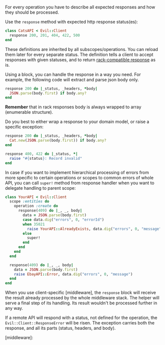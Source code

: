 For every operation you have to describe all expected responses and how they should be processed.

Use the `response` method with expected http response status(es):

```ruby
class CatsAPI < Evil::Client
  response 200, 201, 404, 422, 500
end
```

These definitions are inherited by all subscopes/operations. You can reload them later for every separate status. The definition tells a client to accept responses with given statuses, and to return [rack-compatible response][rack response] as is.

Using a block, you can handle the response in a way you need. For example, the following code will extract and parse json body only.

```ruby
response 200 do |_status, _headers, *body|
  JSON.parse(body.first) if body.any?
end
```

**Remember** that in rack responses body is always wrapped to array (enumerable structure).

Do you best to either wrap a response to your domain model, or raise a specific exception:

```ruby
response 200 do |_status, _headers, *body|
  Cat.new(JSON.parse(body.first)) if body.any?
end

response 400, 422 do |_status, *|
  raise "#{status}: Record invalid"
end
```

In case if you want to implement hierarchical processing of errors from more specific to certain operations or scopes to common errors of whole API, you can call `super!` method from response handler when you want to delegate handling to parent scope:

```ruby
class YourAPI < Evil::Client
  scope :entities do
    operation :create do
      response(409) do |_, _, body|
        data = JSON.parse(body.first)
        case data.dig("errors", 0, "errorId")
        when 35021
          raise YourAPI::AlreadyExists, data.dig("errors", 0, "message")
        else
          super!
        end
      end
    end
  end

  response(409) do |_, _, body|
    data = JSON.parse(body.first)
    raise EbayAPI::Error, data.dig("errors", 0, "message")
  end
end
```

When you use client-specific [middleware], the `response` block will receive the result already processed by the whole middleware stack. The helper will serve a final step of its handling. Its result wouldn't be processed further in any way.

If a remote API will respond with a status, not defined for the operation, the `Evil::Client::ResponseError` will be risen. The exception carries both the response, and all its parts (status, headers, and body).

[rack response]: https://www.rubydoc.info/github/rack/rack/Rack/Response
[middleware]:
